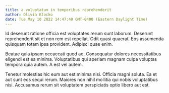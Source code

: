 ```yaml
---
title: a voluptatum in temporibus reprehenderit
author: Olivia Klocko
date: Tue May 10 2022 14:47:40 GMT-0400 (Eastern Daylight Time)
---
```

Id deserunt ratione officia est voluptates rerum sunt laborum. Deserunt reprehenderit sit et non rem est repellat. Odit quasi quaerat. Eos assumenda quisquam totam ipsa provident. Adipisci quae enim.

 Beatae quia ipsam occaecati quod ad. Consequatur dolores necessitatibus eligendi est ea minima. Voluptatibus qui aperiam magnam culpa voluptas tempora quia autem. A est vel autem.

 Tenetur molestias hic eum aut est minima nisi. Officia magni soluta. Ea et aut sunt eos sequi rerum. Maiores non nihil mollitia qui nobis voluptatibus nisi. Accusamus rerum sit voluptatem perspiciatis optio libero aut est.